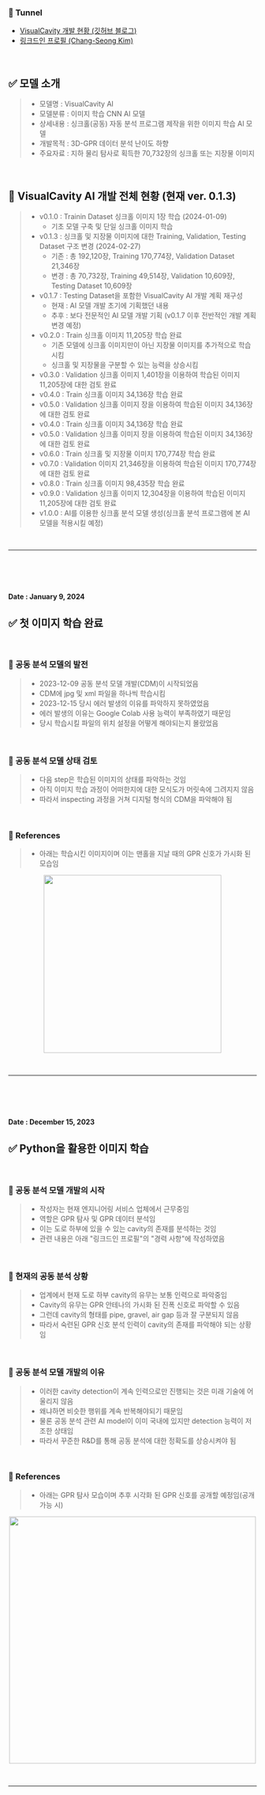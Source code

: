 <!-- Introduction -->
### 🎁 Tunnel
- [VisualCavity 개발 현황 (깃허브 블로그)](https://kim-src.github.io/categories/visualcavity/)
- [링크드인 프로필 (Chang-Seong Kim)](https://www.linkedin.com/in/chang-seong-kim-7826142a0/)

<br>

## ✅ 모델 소개
> - 모델명 : VisualCavity AI
> - 모델분류 : 이미지 학습 CNN AI 모델
> - 상세내용 : 싱크홀(공동) 자동 분석 프로그램 제작을 위한 이미지 학습 AI 모델
> - 개발목적 : 3D-GPR 데이터 분석 난이도 하향
> - 주요자료 : 지하 물리 탐사로 획득한 70,732장의 싱크홀 또는 지장물 이미지

<br>

## 🚀 VisualCavity AI 개발 전체 현황 (현재 ver. 0.1.3)
> - v0.1.0 : Trainin Dataset 싱크홀 이미지 1장 학습 (2024-01-09)
>   - 기초 모델 구축 및 단일 싱크홀 이미지 학습
> - v0.1.3 : 싱크홀 및 지장물 이미지에 대한 Training, Validation, Testing Dataset 구조 변경 (2024-02-27)
>   - 기존 : 총 192,120장, Training 170,774장, Validation Dataset 21,346장
>   - 변경 : 총 70,732장, Training 49,514장, Validation 10,609장, Testing Dataset 10,609장  
> - v0.1.7 : Testing Dataset을 포함한 VisualCavity AI 개발 계획 재구성
>   - 현재 : AI 모델 개발 초기에 기획했던 내용
>   - 추후 : 보다 전문적인 AI 모델 개발 기획 (v0.1.7 이후 전반적인 개발 계획 변경 예정)
> - v0.2.0 : Train 싱크홀 이미지 11,205장 학습 완료
>   - 기존 모델에 싱크홀 이미지만이 아닌 지장물 이미지를 추가적으로 학습시킴
>   - 싱크홀 및 지장물을 구분할 수 있는 능력을 상승시킴
> - v0.3.0 : Validation 싱크홀 이미지 1,401장을 이용하여 학습된 이미지 11,205장에 대한 검토 완료
> - v0.4.0 : Train 싱크홀 이미지 34,136장 학습 완료
> - v0.5.0 : Validation 싱크홀 이미지 장을 이용하여 학습된 이미지 34,136장에 대한 검토 완료
> - v0.4.0 : Train 싱크홀 이미지 34,136장 학습 완료
> - v0.5.0 : Validation 싱크홀 이미지 장을 이용하여 학습된 이미지 34,136장에 대한 검토 완료
> - v0.6.0 : Train 싱크홀 및 지장물 이미지 170,774장 학습 완료
> - v0.7.0 : Validation 이미지 21,346장을 이용하여 학습된 이미지 170,774장에 대한 검토 완료
> - v0.8.0 : Train 싱크홀 이미지 98,435장 학습 완료
> - v0.9.0 : Validation 싱크홀 이미지 12,304장을 이용하여 학습된 이미지 11,205장에 대한 검토 완료
> - v1.0.0 : AI를 이용한 싱크홀 분석 모델 생성(싱크홀 분석 프로그램에 본 AI 모델을 적용시킬 예정)

<br>

***

<br>
<br>
<br>

<!-- Update Date -->
#### Date : January 9, 2024

<!-- Title -->
## ✅ 첫 이미지 학습 완료

<br>

<!-- Contents -->
### 📌 공동 분석 모델의 발전
> - 2023-12-09 공동 분석 모델 개발(CDM)이 시작되었음
> - CDM에 jpg 및 xml 파일을 하나씩 학습시킴
> - 2023-12-15 당시 에러 발생의 이유를 파악하지 못하였었음
> - 에러 발생의 이유는 Google Colab 사용 능력이 부족하였기 때문임
> - 당시 학습시킬 파일의 위치 설정을 어떻게 해야되는지 몰랐었음

<br>

### 📌 공동 분석 모델 상태 검토
> - 다음 step은 학습된 이미지의 상태를 파악하는 것임
> - 아직 이미지 학습 과정이 어떠한지에 대한 모식도가 머릿속에 그려지지 않음
> - 따라서 inspecting 과정을 거쳐 디지털 형식의 CDM을 파악해야 됨

<br>

### 🎁 References
> - 아래는 학습시킨 이미지이며 이는 맨홀을 지날 때의 GPR 신호가 가시화 된 모습임
<p align="center"><img src="https://github.com/Kim-src/Images/assets/150884526/ff1bb03b-0237-463a-b371-5421133b8383" width="360px"><p/>

<br>

***

<br>
<br>
<br>

<!-- Update Date -->
#### Date : December 15, 2023

<!-- Title -->
## ✅ Python을 활용한 이미지 학습

<br>

<!-- Contents -->
### 📌 공동 분석 모델 개발의 시작
> - 작성자는 현재 엔지니어링 서비스 업체에서 근무중임
> - 역할은 GPR 탐사 및 GPR 데이터 분석임
> - 이는 도로 하부에 있을 수 있는 cavity의 존재를 분석하는 것임
> - 관련 내용은 아래 "링크드인 프로필"의 "경력 사항"에 작성하였음

<br>

### 📌 현재의 공동 분석 상황
> - 업계에서 현재 도로 하부 cavity의 유무는 보통 인력으로 파악중임
> - Cavity의 유무는 GPR 안테나의 가시화 된 진폭 신호로 파악할 수 있음
> - 그런데 cavity의 형태를 pipe, gravel, air gap 등과 잘 구분되지 않음
> - 따라서 숙련된 GPR 신호 분석 인력이 cavity의 존재를 파악해야 되는 상황임

<br>

### 📌 공동 분석 모델 개발의 이유
> - 이러한 cavity detection이 계속 인력으로만 진행되는 것은 미래 기술에 어울리지 않음
> - 왜냐하면 비슷한 행위를 계속 반복해야되기 때문임
> - 물론 공동 분석 관련 AI model이 이미 국내에 있지만 detection 능력이 저조한 상태임
> - 따라서 꾸준한 R&D를 통해 공동 분석에 대한 정확도를 상승시켜야 됨

<br>

### 🎁 References
> - 아래는 GPR 탐사 모습이며 추후 시각화 된 GPR 신호를 공개할 예정임(공개 가능 시)
<p align="center"><img src="https://github.com/Kim-src/Images/assets/150884526/789c4aab-8955-47a6-92d1-9b845785490d" width="500px"><p/>

<br>

***

<br>
<br>
<br>

